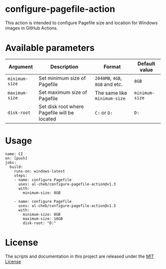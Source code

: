 # configure-pagefile-action
This action is intended to configure Pagefile size and location for Windows images in GitHub Actions.  

# Available parameters
| Argument | Description | Format | Default value |
|----------|-------------|--------|---------------|
| `minimum-size` | Set minimum size of Pagefile | `2048MB`, `4GB`, `8GB` and etc. | `8GB` |
| `maximum-size`          | Set maximum size of Pagefile | The same like `minimum-size` | `minimum-size` |
| `disk-root`          | Set disk root where Pagefile will be located | `C:` or `D:` | `D:` |

# Usage
```
name: CI
on: [push]
jobs:
  build:
    runs-on: windows-latest
    steps:
    - name: configure Pagefile
      uses: al-cheb/configure-pagefile-action@v1.3
      with:
        minimum-size: 8GB

    - name: configure Pagefile
      uses: al-cheb/configure-pagefile-action@v1.3
      with:
        minimum-size: 8GB
        maximum-size: 16GB
        disk-root: "D:"
```

# License
The scripts and documentation in this project are released under the [MIT License](LICENSE)
